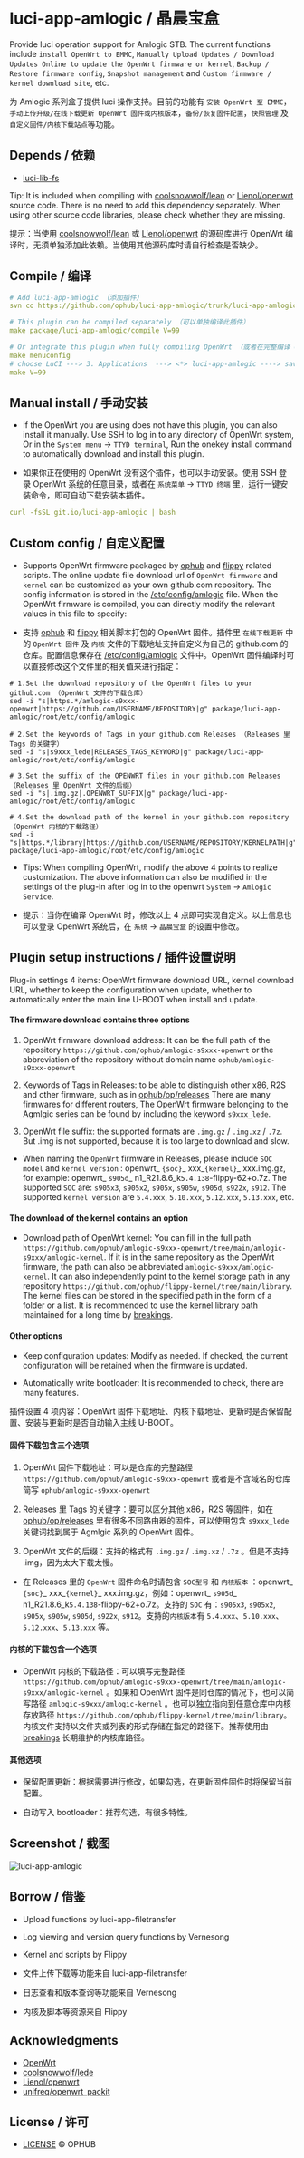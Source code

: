 
# luci-app-amlogic / 晶晨宝盒

Provide luci operation support for Amlogic STB. The current functions include `install OpenWrt to EMMC`, `Manually Upload Updates / Download Updates Online to update the OpenWrt firmware or kernel`, `Backup / Restore firmware config`, `Snapshot management` and `Custom firmware / kernel download site`, etc.

为 Amlogic 系列盒子提供 luci 操作支持。目前的功能有 `安装 OpenWrt 至 EMMC`，`手动上传升级/在线下载更新 OpenWrt 固件或内核版本`，`备份/恢复固件配置`，`快照管理` 及 `自定义固件/内核下载站点`等功能。

## Depends / 依赖

- [luci-lib-fs](https://github.com/ophub/luci-app-amlogic/tree/main/luci-lib-fs)

Tip: It is included when compiling with [coolsnowwolf/lean](https://github.com/coolsnowwolf/lede/tree/master/package/lean/luci-lib-fs) or [Lienol/openwrt](https://github.com/Lienol/openwrt/tree/main/package/lean/luci-lib-fs) source code. There is no need to add this dependency separately. When using other source code libraries, please check whether they are missing.

提示：当使用 [coolsnowwolf/lean](https://github.com/coolsnowwolf/lede/tree/master/package/lean/luci-lib-fs) 或 [Lienol/openwrt](https://github.com/Lienol/openwrt/tree/main/package/lean/luci-lib-fs) 的源码库进行 OpenWrt 编译时，无须单独添加此依赖。当使用其他源码库时请自行检查是否缺少。

## Compile / 编译

```yaml
# Add luci-app-amlogic （添加插件）
svn co https://github.com/ophub/luci-app-amlogic/trunk/luci-app-amlogic package/luci-app-amlogic

# This plugin can be compiled separately （可以单独编译此插件）
make package/luci-app-amlogic/compile V=99

# Or integrate this plugin when fully compiling OpenWrt （或者在完整编译 OpenWrt 时集成此插件）
make menuconfig
# choose LuCI ---> 3. Applications  ---> <*> luci-app-amlogic ----> save
make V=99
```

## Manual install / 手动安装

- If the OpenWrt you are using does not have this plugin, you can also install it manually. Use SSH to log in to any directory of OpenWrt system, Or in the `System menu` → `TTYD terminal`, Run the onekey install command to automatically download and install this plugin.

- 如果你正在使用的 OpenWrt 没有这个插件，也可以手动安装。使用 SSH 登录 OpenWrt 系统的任意目录，或者在 `系统菜单` → `TTYD 终端` 里，运行一键安装命令，即可自动下载安装本插件。

```yaml
curl -fsSL git.io/luci-app-amlogic | bash
```

## Custom config / 自定义配置

- Supports OpenWrt firmware packaged by [ophub](https://github.com/ophub/amlogic-s9xxx-openwrt) and [flippy](https://github.com/unifreq/openwrt_packit) related scripts. The online update file download url of `OpenWrt firmware` and `kernel` can be customized as your own github.com repository. The config information is stored in the [/etc/config/amlogic](https://github.com/ophub/luci-app-amlogic/blob/main/luci-app-amlogic/root/etc/config/amlogic) file. When the OpenWrt firmware is compiled, you can directly modify the relevant values in this file to specify:

- 支持 [ophub](https://github.com/ophub/amlogic-s9xxx-openwrt) 和 [flippy](https://github.com/unifreq/openwrt_packit) 相关脚本打包的 OpenWrt 固件。插件里 `在线下载更新` 中的 `OpenWrt 固件` 及 `内核` 文件的下载地址支持自定义为自己的 github.com 的仓库。配置信息保存在 [/etc/config/amlogic](https://github.com/ophub/luci-app-amlogic/blob/main/luci-app-amlogic/root/etc/config/amlogic) 文件中。OpenWrt 固件编译时可以直接修改这个文件里的相关值来进行指定：


```shell
# 1.Set the download repository of the OpenWrt files to your github.com （OpenWrt 文件的下载仓库）
sed -i "s|https.*/amlogic-s9xxx-openwrt|https://github.com/USERNAME/REPOSITORY|g" package/luci-app-amlogic/root/etc/config/amlogic

# 2.Set the keywords of Tags in your github.com Releases （Releases 里 Tags 的关键字）
sed -i "s|s9xxx_lede|RELEASES_TAGS_KEYWORD|g" package/luci-app-amlogic/root/etc/config/amlogic

# 3.Set the suffix of the OPENWRT files in your github.com Releases （Releases 里 OpenWrt 文件的后缀）
sed -i "s|.img.gz|.OPENWRT_SUFFIX|g" package/luci-app-amlogic/root/etc/config/amlogic

# 4.Set the download path of the kernel in your github.com repository （OpenWrt 内核的下载路径）
sed -i "s|https.*/library|https://github.com/USERNAME/REPOSITORY/KERNELPATH|g" package/luci-app-amlogic/root/etc/config/amlogic
```

- Tips: When compiling OpenWrt, modify the above 4 points to realize customization. The above information can also be modified in the settings of the plug-in after log in to the openwrt `System` → `Amlogic Service`.

- 提示：当你在编译 OpenWrt 时，修改以上 4 点即可实现自定义。以上信息也可以登录 OpenWrt 系统后，在 `系统` → `晶晨宝盒` 的设置中修改。

## Plugin setup instructions / 插件设置说明

Plug-in settings 4 items: OpenWrt firmware download URL, kernel download URL, whether to keep the configuration when update, whether to automatically enter the main line U-BOOT when install and update.

#### The firmware download contains three options

1. OpenWrt firmware download address: It can be the full path of the repository `https://github.com/ophub/amlogic-s9xxx-openwrt` or the abbreviation of the repository without domain name `ophub/amlogic-s9xxx-openwrt`

2. Keywords of Tags in Releases: to be able to distinguish other x86, R2S and other firmware, such as in [ophub/op/releases](https://github.com/ophub/op/releases) There are many firmwares for different routers, The OpenWrt firmware belonging to the Agmlgic series can be found by including the keyword `s9xxx_lede`.

3. OpenWrt file suffix: the supported formats are `.img.gz` / `.img.xz` / `.7z`. But .img is not supported, because it is too large to download and slow.

- When naming the `OpenWrt` firmware in Releases, please include `SOC model` and `kernel version` : openwrt_ `{soc}`_ xxx_`{kernel}`_ xxx.img.gz, for example: openwrt_ `s905d`_ n1_R21.8.6_k`5.4.138`-flippy-62+o.7z. The supported `SOC` are: `s905x3`, `s905x2`, `s905x`, `s905w`, `s905d`, `s922x`, `s912`. The supported `kernel version` are `5.4.xxx`, `5.10.xxx`, `5.12.xxx`, `5.13.xxx`, etc.

#### The download of the kernel contains an option

- Download path of OpenWrt kernel: You can fill in the full path `https://github.com/ophub/amlogic-s9xxx-openwrt/tree/main/amlogic-s9xxx/amlogic-kernel`. If it is in the same repository as the OpenWrt firmware, the path can also be abbreviated `amlogic-s9xxx/amlogic-kernel`. It can also independently point to the kernel storage path in any repository  `https://github.com/ophub/flippy-kernel/tree/main/library`. The kernel files can be stored in the specified path in the form of a folder or a list. It is recommended to use the kernel library path maintained for a long time by [breakings](https://github.com/breakings/OpenWrt/tree/main/opt/kernel).

#### Other options

- Keep configuration updates: Modify as needed. If checked, the current configuration will be retained when the firmware is updated.

- Automatically write bootloader: It is recommended to check, there are many features.

插件设置 4 项内容：OpenWrt 固件下载地址、内核下载地址、更新时是否保留配置、安装与更新时是否自动输入主线 U-BOOT。

####  固件下载包含三个选项

1. OpenWrt 固件下载地址：可以是仓库的完整路径 `https://github.com/ophub/amlogic-s9xxx-openwrt` 或者是不含域名的仓库简写 `ophub/amlogic-s9xxx-openwrt`

2. Releases 里 Tags 的关键字：要可以区分其他 x86，R2S 等固件，如在 [ophub/op/releases](https://github.com/ophub/op/releases) 里有很多不同路由器的固件，可以使用包含 `s9xxx_lede` 关键词找到属于 Agmlgic 系列的 OpenWrt 固件。

3. OpenWrt 文件的后缀：支持的格式有 `.img.gz` / `.img.xz` / `.7z` 。但是不支持 .img，因为太大下载太慢。

- 在 Releases 里的 `OpenWrt` 固件命名时请包含 `SOC型号` 和 `内核版本` ：openwrt_ `{soc}`_ xxx_`{kernel}`_ xxx.img.gz，例如：openwrt_ `s905d`_ n1_R21.8.6_k`5.4.138`-flippy-62+o.7z。支持的 `SOC` 有：`s905x3`, `s905x2`, `s905x`, `s905w`, `s905d`, `s922x`, `s912`。支持的`内核版本`有 `5.4.xxx`、`5.10.xxx`、`5.12.xxx`、`5.13.xxx` 等。

#### 内核的下载包含一个选项

- OpenWrt 内核的下载路径：可以填写完整路径 `https://github.com/ophub/amlogic-s9xxx-openwrt/tree/main/amlogic-s9xxx/amlogic-kernel` 。如果和 OpenWrt 固件是同仓库的情况下，也可以简写路径 `amlogic-s9xxx/amlogic-kernel` 。也可以独立指向到任意仓库中内核存放路径 `https://github.com/ophub/flippy-kernel/tree/main/library`。内核文件支持以文件夹或列表的形式存储在指定的路径下。推荐使用由 [breakings](https://github.com/breakings/OpenWrt/tree/main/opt/kernel) 长期维护的内核库路径。

#### 其他选项

- 保留配置更新：根据需要进行修改，如果勾选，在更新固件固件时将保留当前配置。

- 自动写入 bootloader：推荐勾选，有很多特性。

## Screenshot / 截图

![luci-app-amlogic](https://user-images.githubusercontent.com/68696949/127464473-056eb275-c2ec-4623-bd2f-d310acf63ccf.gif)

## Borrow / 借鉴

- Upload functions by luci-app-filetransfer
- Log viewing and version query functions by Vernesong
- Kernel and scripts by Flippy

- 文件上传下载等功能来自 luci-app-filetransfer
- 日志查看和版本查询等功能来自 Vernesong
- 内核及脚本等资源来自 Flippy

## Acknowledgments

- [OpenWrt](https://github.com/openwrt/openwrt)
- [coolsnowwolf/lede](https://github.com/coolsnowwolf/lede)
- [Lienol/openwrt](https://github.com/Lienol/openwrt)
- [unifreq/openwrt_packit](https://github.com/unifreq/openwrt_packit)

## License / 许可
- [LICENSE](https://github.com/ophub/luci-app-amlogic/blob/main/LICENSE) © OPHUB
